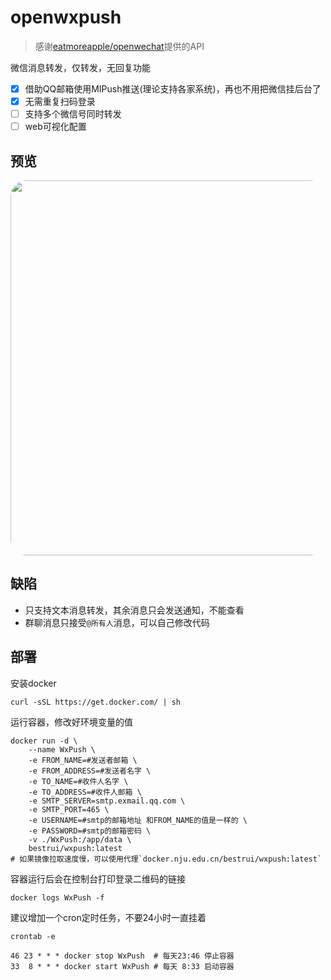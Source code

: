 # openwxpush

> 感谢[eatmoreapple/openwechat](https://github.com/eatmoreapple/openwechat)提供的API  

微信消息转发，仅转发，无回复功能
- [x] 借助QQ邮箱使用MIPush推送(理论支持各家系统)，再也不用把微信挂后台了
- [x] 无需重复扫码登录
- [ ] 支持多个微信号同时转发
- [ ] web可视化配置
## 预览
<img src="./preview.jpg" height="600" style=" border-radius: 25px;"/>

## 缺陷
- 只支持文本消息转发，其余消息只会发送通知，不能查看
- 群聊消息只接受`@所有人`消息，可以自己修改代码
## 部署
安装docker
```
curl -sSL https://get.docker.com/ | sh
```
运行容器，修改好环境变量的值
```
docker run -d \
	--name WxPush \
	-e FROM_NAME=#发送者邮箱 \
	-e FROM_ADDRESS=#发送者名字 \
	-e TO_NAME=#收件人名字 \
	-e TO_ADDRESS=#收件人邮箱 \
	-e SMTP_SERVER=smtp.exmail.qq.com \
	-e SMTP_PORT=465 \
	-e USERNAME=#smtp的邮箱地址 和FROM_NAME的值是一样的 \
	-e PASSWORD=#smtp的邮箱密码 \
	-v ./WxPush:/app/data \
	bestrui/wxpush:latest
# 如果镜像拉取速度慢，可以使用代理`docker.nju.edu.cn/bestrui/wxpush:latest`
```
容器运行后会在控制台打印登录二维码的链接
```
docker logs WxPush -f
```
建议增加一个cron定时任务，不要24小时一直挂着
```
crontab -e

46 23 * * * docker stop WxPush  # 每天23:46 停止容器
33  8 * * * docker start WxPush # 每天 8:33 启动容器
```
